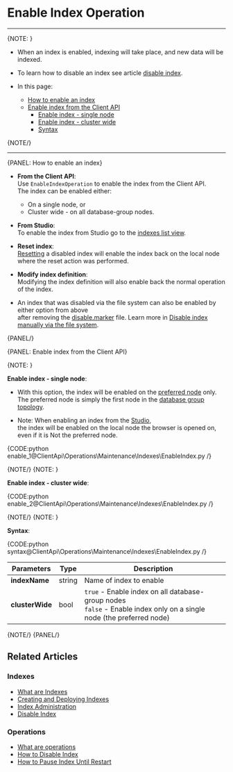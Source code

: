 # Enable Index Operation

 ---

{NOTE: }

* When an index is enabled, indexing will take place, and new data will be indexed.

* To learn how to disable an index see article [disable index](../../../../client-api/operations/maintenance/indexes/disable-index).

* In this page:
    * [How to enable an index](../../../../client-api/operations/maintenance/indexes/enable-index#how-to-enable-an-index)
    * [Enable index from the Client API](../../../../client-api/operations/maintenance/indexes/enable-index#enable-index-from-the-client-api)
      * [Enable index - single node](../../../../client-api/operations/maintenance/indexes/enable-index#enable-index---single-node)
      * [Enable index - cluster wide](../../../../client-api/operations/maintenance/indexes/enable-index#enable-index---cluster-wide)
      * [Syntax](../../../../client-api/operations/maintenance/indexes/enable-index#syntax)

{NOTE/}

---

{PANEL: How to enable an index}

* **From the Client API**:  
  Use `EnableIndexOperation` to enable the index from the Client API.  
  The index can be enabled either:  
    * On a single node, or  
    * Cluster wide - on all database-group nodes.  

* **From Studio**:  
  To enable the index from Studio go to the [indexes list view](../../../../studio/database/indexes/indexes-list-view#indexes-list-view---actions).

* **Reset index**:  
  [Resetting](../../../../client-api/operations/maintenance/indexes/reset-index) a disabled index will enable the index back on the local node where the reset action was performed.

* **Modify index definition**:  
  Modifying the index definition will also enable back the normal operation of the index.

* An index that was disabled via the file system can also be enabled by either option from above  
  after removing the [disable.marker](../../../../client-api/operations/maintenance/indexes/disable-index#disable-index-manually-via-the-file-system) file. 
  Learn more in [Disable index manually via the file system](../../../../client-api/operations/maintenance/indexes/disable-index#disable-index-manually-via-the-file-system).
  
{PANEL/}

{PANEL: Enable index from the Client API}

{NOTE: }

<a id="enable-index---single-node" /> **Enable index - single node**:  

* With this option, the index will be enabled on the [preferred node](../../../../client-api/configuration/load-balance/overview#the-preferred-node) only.  
  The preferred node is simply the first node in the [database group topology](../../../../studio/database/settings/manage-database-group).

* Note: When enabling an index from the [Studio](../../../../studio/database/indexes/indexes-list-view#indexes-list-view---actions),  
  the index will be enabled on the local node the browser is opened on, even if it is Not the preferred node.

{CODE:python enable_1@ClientApi\Operations\Maintenance\Indexes\EnableIndex.py /}

{NOTE/}
{NOTE: }

<a id="enable-index---cluster-wide" /> **Enable index - cluster wide**:  

{CODE:python enable_2@ClientApi\Operations\Maintenance\Indexes\EnableIndex.py /}

{NOTE/}
{NOTE: }

<a id="syntax" /> **Syntax**: 

{CODE:python syntax@ClientApi\Operations\Maintenance\Indexes\EnableIndex.py /}

| Parameters | Type | Description |
| - | - | - |
| **indexName** | string | Name of index to enable |
| **clusterWide** | bool | `true` - Enable index on all database-group nodes<br>`false` - Enable index only on a single node (the preferred node) |

{NOTE/}
{PANEL/}

## Related Articles

### Indexes

- [What are Indexes](../../../../indexes/what-are-indexes)
- [Creating and Deploying Indexes](../../../../indexes/creating-and-deploying)
- [Index Administration](../../../../indexes/index-administration)
- [Disable Index](../../../../client-api/operations/maintenance/indexes/disable-index)

### Operations

- [What are operations](../../../../client-api/operations/what-are-operations)
- [How to Disable Index](../../../../client-api/operations/maintenance/indexes/disable-index)
- [How to Pause Index Until Restart](../../../../client-api/operations/maintenance/indexes/stop-index)
